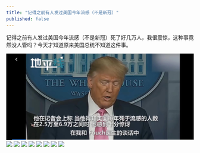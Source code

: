 ```yaml
---
title: "记得之前有人发过美国今年流感（不是新冠）"
published: false
---
```

记得之前有人发过美国今年流感（不是新冠）死了好几万人，我很震惊，这种事竟然没人管吗？今天才知道原来美国总统不知道这件事。

![](./1.jpg)
![](./2.jpg)
![](./3.jpg)
![](./4.jpg)
![](./5.jpg)
![](./6.jpg)
![](./7.jpg)
![](./8.jpg)
![](./9.jpg)

